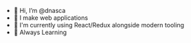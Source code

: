 - 👋 Hi, I’m @dnasca
- 👀 I make web applications
- 🌱 I'm currently using React/Redux alongside modern tooling
- 💞️ Always Learning


